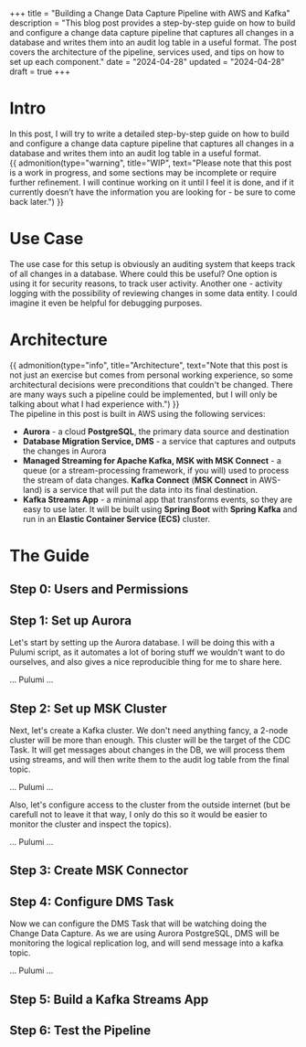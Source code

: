 +++
title = "Building a Change Data Capture Pipeline with AWS and Kafka"
description = "This blog post provides a step-by-step guide on how to build and configure a change data capture pipeline that captures all changes in a database and writes them into an audit log table in a useful format. The post covers the architecture of the pipeline, services used, and tips on how to set up each component."
date = "2024-04-28"
updated = "2024-04-28"
draft = true
+++

# Intro

In this post, I will try to write a detailed step-by-step guide on how to build and configure a change data capture
pipeline that captures all changes in a database and writes them into an audit log table in a useful format.  
{{ admonition(type="warning", title="WIP", text="Please note that this post is a work in progress, and some sections may
be incomplete or require further refinement. I will continue working on it until I feel it is done, and if it currently
doesn’t have the information you are looking for - be sure to come back later.") }}

# Use Case

The use case for this setup is obviously an auditing system that keeps track of all changes in a database. Where could
this be useful? One option is using it for security reasons, to track user activity. Another one - activity logging
with the possibility of reviewing changes in some data entity. I could imagine it even be helpful for debugging
purposes.

# Architecture

{{ admonition(type="info", title="Architecture", text="Note that this post is not just an exercise but comes from
personal working experience, so some architectural decisions were preconditions that couldn't be changed. There are many
ways such a pipeline could be implemented, but I will only be talking about what I had experience with.") }}  
The pipeline in this post is built in AWS using the following services:

- **Aurora** - a cloud **PostgreSQL**, the primary data source and destination
- **Database Migration Service, DMS** - a service that captures and outputs the changes in Aurora
- **Managed Streaming for Apache Kafka, MSK with MSK Connect** - a queue (or a stream-processing framework, if you will)
  used to process the stream of data changes. **Kafka Connect** (**MSK Connect** in AWS-land) is a service that will put
  the
  data into its final destination.
- **Kafka Streams App** - a minimal app that transforms events, so they are easy to use later. It will be built using
  **Spring Boot** with **Spring Kafka** and run in an **Elastic Container Service (ECS)** cluster.

# The Guide

## Step 0: Users and Permissions

## Step 1: Set up Aurora

Let's start by setting up the Aurora database. I will be doing this with a Pulumi script, as it automates a lot of boring stuff we wouldn't want to do ourselves, and also gives a nice reproducible thing for me to share here.

... Pulumi ...

## Step 2: Set up MSK Cluster

Next, let's create a Kafka cluster. We don't need anything fancy, a 2-node cluster will be more than enough.
This cluster will be the target of the CDC Task. It will get messages about changes in the DB, we will process them using streams,
and will then write them to the audit log table from the final topic.

... Pulumi ...

Also, let's configure access to the cluster from the outside internet (but be carefull not to leave it that way, I only do this so it would be easier to monitor the cluster and inspect the topics).

... Pulumi ...

## Step 3: Create MSK Connector

## Step 4: Configure DMS Task

Now we can configure the DMS Task that will be watching doing the Change Data Capture. As we are using Aurora PostgreSQL, DMS will be monitoring the logical replication log, and will send message into a kafka topic.

... Pulumi ...

## Step 5: Build a Kafka Streams App



## Step 6: Test the Pipeline

